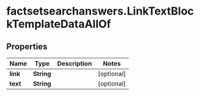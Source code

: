# factsetsearchanswers.LinkTextBlockTemplateDataAllOf

## Properties

Name | Type | Description | Notes
------------ | ------------- | ------------- | -------------
**link** | **String** |  | [optional] 
**text** | **String** |  | [optional] 


